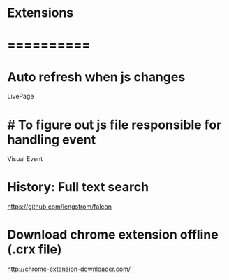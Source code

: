 # Extensions
# ==========
# Auto refresh when js changes
LivePage  
# # To figure out js file responsible for handling event
Visual Event  
# History: Full text search
https://github.com/lengstrom/falcon
# Download chrome extension offline (.crx file)
http://chrome-extension-downloader.com/``